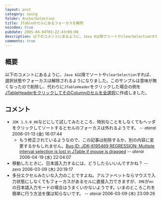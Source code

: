 ```yaml
---
layout: post
category: swing
folder: AnchorSelection
title: JTableのセルにあるフォーカスを解除
noindex: true
pubdate: 2005-04-04T03:22:43+09:00
description: 以下のコメントにあるように、Java 6以降でソートやclearSelectionすれば、選択状態やフォーカスは解除されるようになりました。
comments: true
---
```

## 概要
以下のコメントにあるように、`Java 6`以降でソートや`clearSelection`すれば、選択状態やフォーカスは解除されるようになりました。このサンプルは意味が無くなったので削除し、代わりに`JTableHeader`をクリックした場合の例を[JTableHeaderをクリックしてそのColumnのセルを全選択](http://terai.xrea.jp/Swing/ColumnSelection.html)に作成しました。

## コメント
- `JDK 1.5.0_06`などにして試してみたところ、特別なことをしなくてもヘッダをクリックしてソートするとセルのフォーカスは外れるようです。 -- *aterai* 2006-01-13 (金) 16:07:44
    - もう修正されているようなので、この記事は削除するか、別の内容に変更するかもしれません。[Bug ID: JDK-6195469 REGRESSION: Multiple interval selection is lost in JTable if mouse is dragged](http://bugs.sun.com/bugdatabase/view_bug.do?bug_id=6195469) -- *aterai* 2006-04-19 (水) 22:04:07
- 移動したときに、日本語入力するには、どうしたらいいんですかね？ -- *zero* 2006-03-09 (木) 20:19:17
- 多分エクセルみたいな入力のことですよね。アルファベットならマウスで入力状態にしなくてもフォーカスがあるセルに直接入力できますが、`IME`が`on`の日本語入力モードの場合はうまくいかないようです。いまのところこれを簡単に行う方法を僕は知らないです。 -- *aterai* 2006-03-09 (木) 23:09:26

<!-- dummy comment line for breaking list -->
